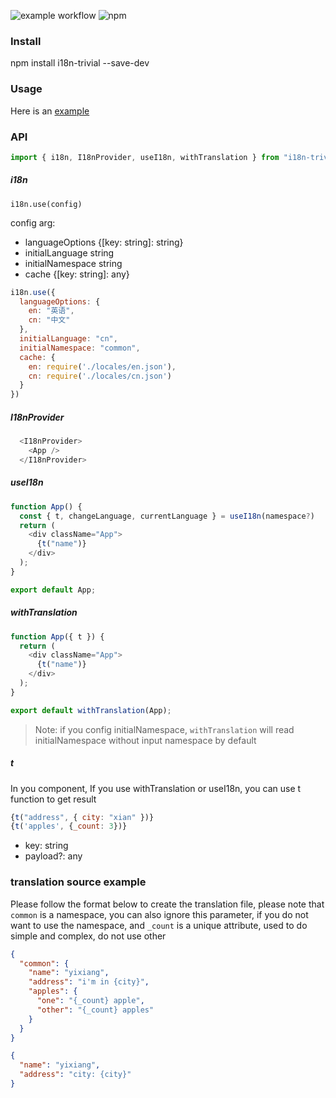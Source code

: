 ![example workflow](https://github.com/yixiangTW/i18n-trivial/actions/workflows/ci.yml/badge.svg)  ![npm](https://img.shields.io/npm/v/i18n-trivial.svg?style=flat)

### Install
npm install i18n-trivial --save-dev

### Usage
Here is an [example](https://github.com/yixiangTW/multi-language)

### API

```javascript
import { i18n, I18nProvider, useI18n, withTranslation } from "i18n-trivial";
```

##### i18n
`i18n.use(config)`

config arg:   
* languageOptions {[key: string]: string}
* initialLanguage string
* initialNamespace string
* cache {[key: string]: any}
```javascript
i18n.use({
  languageOptions: {
    en: "英语",
    cn: "中文"
  },
  initialLanguage: "cn",
  initialNamespace: "common",
  cache: {
    en: require('./locales/en.json'),
    cn: require('./locales/cn.json')
  }
})

```
##### I18nProvider
```javascript
  <I18nProvider>
    <App />
  </I18nProvider>
```

##### useI18n
```javascript
function App() {
  const { t, changeLanguage, currentLanguage } = useI18n(namespace?)
  return (
    <div className="App">
      {t("name")}
    </div>
  );
}

export default App;

```


##### withTranslation
```javascript
function App({ t }) {
  return (
    <div className="App">
      {t("name")}
    </div>
  );
}

export default withTranslation(App);

```

> Note: if you config initialNamespace, `withTranslation` will read initialNamespace without input namespace by default

##### t
In you component, If you use withTranslation or useI18n, you can use t function to get result

```javascript
{t("address", { city: "xian" })}
{t('apples', {_count: 3})}
```
* key: string
* payload?: any




### translation source example
Please follow the format below to create the translation file, please note that `common` is a namespace, you can also ignore this parameter, if you do not want to use the namespace, and `_count` is a unique attribute, used to do simple and complex, do not use other


```json
{
  "common": {
    "name": "yixiang",
    "address": "i'm in {city}",
    "apples": {
      "one": "{_count} apple",
      "other": "{_count} apples"
    }
  }
}
```

```json
{
  "name": "yixiang",
  "address": "city: {city}"
}
```
